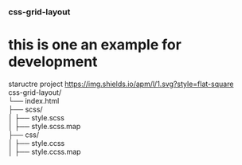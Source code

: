 ###  css-grid-layout
# this is one an example for development


staructre project https://img.shields.io/apm/l/1.svg?style=flat-square
<br>
css-grid-layout/
<br>
└── index.html
<br>
    ├── scss/
    <br>
    │   ├── style.scss
    <br>
    │   ├── style.scss.map
    <br>
    ├── css/
    <br>
    │   ├── style.ccss
    <br>
    │   ├── style.ccss.map
    <br>
     
